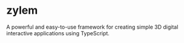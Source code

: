 # zylem
A powerful and easy-to-use framework for creating simple 3D digital interactive applications using TypeScript.
